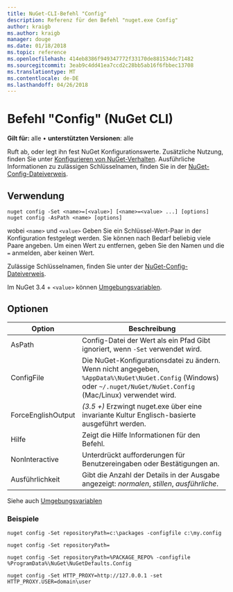 ```yaml
---
title: NuGet-CLI-Befehl "Config"
description: Referenz für den Befehl "nuget.exe Config"
author: kraigb
ms.author: kraigb
manager: douge
ms.date: 01/18/2018
ms.topic: reference
ms.openlocfilehash: 414eb8386f949347772f33170de881534dc71482
ms.sourcegitcommit: 3eab9c4dd41ea7ccd2c28bb5ab16f6fbbec13708
ms.translationtype: MT
ms.contentlocale: de-DE
ms.lasthandoff: 04/26/2018
---
```

# <a name="config-command-nuget-cli"></a>Befehl "Config" (NuGet CLI)

**Gilt für:** alle &bullet; **unterstützten Versionen**: alle

Ruft ab, oder legt ihn fest NuGet Konfigurationswerte. Zusätzliche Nutzung, finden Sie unter [Konfigurieren von NuGet-Verhalten](../consume-packages/configuring-nuget-behavior.md). Ausführliche Informationen zu zulässigen Schlüsselnamen, finden Sie in der [NuGet-Config-Dateiverweis](../reference/nuget-config-file.md).

## <a name="usage"></a>Verwendung

```cli
nuget config -Set <name>=[<value>] [<name>=<value> ...] [options]
nuget config -AsPath <name> [options]
```

wobei `<name>` und `<value>` Geben Sie ein Schlüssel-Wert-Paar in der Konfiguration festgelegt werden. Sie können nach Bedarf beliebig viele Paare angeben. Um einen Wert zu entfernen, geben Sie den Namen und die `=` anmelden, aber keinen Wert.

Zulässige Schlüsselnamen, finden Sie unter der [NuGet-Config-Dateiverweis](../reference/nuget-config-file.md).

Im NuGet 3.4 + `<value>` können [Umgebungsvariablen](cli-ref-environment-variables.md).

## <a name="options"></a>Optionen

| Option | Beschreibung |
| --- | --- |
| AsPath | Config-Datei der Wert als ein Pfad Gibt ignoriert, wenn `-Set` verwendet wird. |
| ConfigFile | Die NuGet-Konfigurationsdatei zu ändern. Wenn nicht angegeben, `%AppData%\NuGet\NuGet.Config` (Windows) oder `~/.nuget/NuGet/NuGet.Config` (Mac/Linux) verwendet wird.|
| ForceEnglishOutput | *(3.5 +)*  Erzwingt nuget.exe über eine invariante Kultur Englisch-basierte ausgeführt werden. |
| Hilfe | Zeigt die Hilfe Informationen für den Befehl. |
| NonInteractive | Unterdrückt aufforderungen für Benutzereingaben oder Bestätigungen an. |
| Ausführlichkeit | Gibt die Anzahl der Details in der Ausgabe angezeigt: *normalen*, *stillen*, *ausführliche*. |

Siehe auch [Umgebungsvariablen](cli-ref-environment-variables.md)

### <a name="examples"></a>Beispiele

```cli
nuget config -Set repositoryPath=c:\packages -configfile c:\my.config

nuget config -Set repositoryPath=

nuget config -Set repositoryPath=%PACKAGE_REPO% -configfile %ProgramData%\NuGet\NuGetDefaults.Config

nuget config -Set HTTP_PROXY=http://127.0.0.1 -set HTTP_PROXY.USER=domain\user
```
